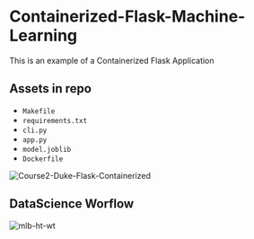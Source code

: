 # Containerized-Flask-Machine-Learning
This is an example of a Containerized Flask Application

## Assets in repo

* `Makefile`
* `requirements.txt`
* `cli.py`
* `app.py`
* `model.joblib`
* `Dockerfile`


![Course2-Duke-Flask-Containerized](https://user-images.githubusercontent.com/58792/110816231-289cd880-8259-11eb-8ab7-45c4ef5190ad.png)


## DataScience Worflow

![mlb-ht-wt](https://user-images.githubusercontent.com/58792/110829008-a7980e00-8265-11eb-883d-4a87fe6f0a84.png)
